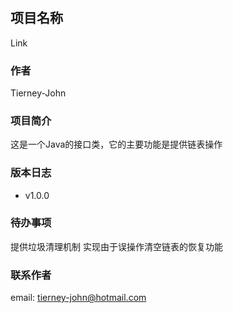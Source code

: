 #

## 项目名称

Link

### 作者

Tierney-John

### 项目简介

这是一个Java的接口类，它的主要功能是提供链表操作

### 版本日志

* v1.0.0

### 待办事项

提供垃圾清理机制
实现由于误操作清空链表的恢复功能

### 联系作者

email: <tierney-john@hotmail.com>

